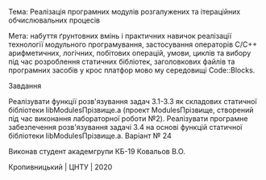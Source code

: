 Тема: Реалізація програмних модулів розгалужених та ітераційних обчислювальних процесів

Мета: набуття ґрунтовних вмінь і практичних навичок реалізації технології модульного програмування, застосування операторів C/C++ арифметичних, логічних, побітових операцій, умови, циклів та вибору під час розроблення статичних бібліотек, заголовкових файлів та програмних засобів у крос платфор мово му середовищі Code::Blocks.

Завдання

Реалізувати функції розв'язування задач 3.1-3.3 як складових статичної бібліотеки libModulesПрізвище.a (проект ModulesПрізвище, створений під час виконання лабораторної роботи №2).
Реалізувати програмне забезпечення розв'язування задачі 3.4 на основі функцій статичної бібліотеки libModulesПрізвище.а.
Варіант № 24

Виконав студент академгрупи КБ-19 Ковальов В.О.

Кропивницький | ЦНТУ | 2020
